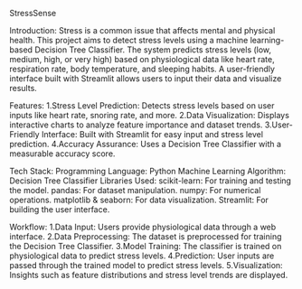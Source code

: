StressSense

Introduction:
Stress is a common issue that affects mental and physical health. This project aims to detect stress levels using a machine learning-based Decision Tree Classifier. The system predicts stress levels (low, medium, high, or very high) based on physiological data like heart rate, respiration rate, body temperature, and sleeping habits. A user-friendly interface built with Streamlit allows users to input their data and visualize results.

Features:
1.Stress Level Prediction:
Detects stress levels based on user inputs like heart rate, snoring rate, and more.
2.Data Visualization:
Displays interactive charts to analyze feature importance and dataset trends.
3.User-Friendly Interface:
Built with Streamlit for easy input and stress level prediction.
4.Accuracy Assurance:
Uses a Decision Tree Classifier with a measurable accuracy score.

Tech Stack:
Programming Language: Python
Machine Learning Algorithm: Decision Tree Classifier
Libraries Used:
scikit-learn: For training and testing the model.
pandas: For dataset manipulation.
numpy: For numerical operations.
matplotlib & seaborn: For data visualization.
Streamlit: For building the user interface.


Workflow:
1.Data Input: Users provide physiological data through a web interface.
2.Data Preprocessing: The dataset is preprocessed for training the Decision Tree Classifier.
3.Model Training: The classifier is trained on physiological data to predict stress levels.
4.Prediction: User inputs are passed through the trained model to predict stress levels.
5.Visualization: Insights such as feature distributions and stress level trends are displayed.

